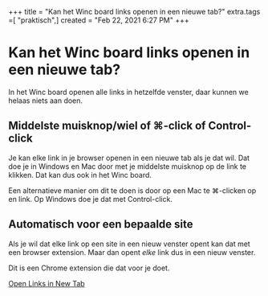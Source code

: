 +++
title = "Kan het Winc board links openen in een nieuwe tab?"
extra.tags =[ "praktisch",]
created = "Feb 22, 2021 6:27 PM"
+++
# Kan het Winc board links openen in een nieuwe tab?


In het Winc board openen alle links in hetzelfde venster, daar kunnen we helaas niets aan doen.

## Middelste muisknop/wiel of ⌘-click of Control-click

Je kan elke link in je browser openen in een nieuwe tab als je dat wil. Dat doe je in Windows en Mac door met je middelste muisknop op de link te klikken. Dat kan dus ook in het Winc board.

Een alternatieve manier om dit te doen is door op een Mac te ⌘-clicken op en link. Op Windows doe je dat met Control-click.

## Automatisch voor een bepaalde site

Als je wil dat elke link op een site in een nieuw venster opent kan dat met een browser extension. Maar dan opent *elke* link dus in een nieuw venster.

Dit is een Chrome extension die dat voor je doet.

[Open Links in New Tab](https://chrome.google.com/webstore/detail/open-links-in-new-tab/bbccifaebcaangidpmojlooininapefb?hl=en-GB)
